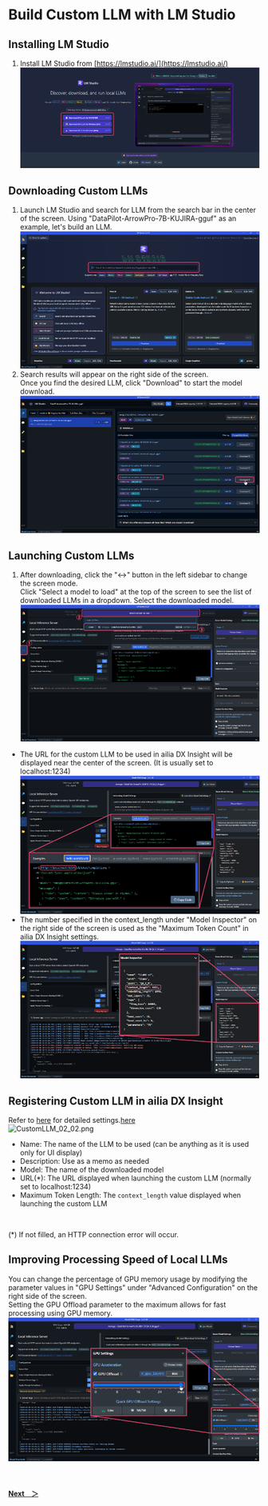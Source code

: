 # Build Custom LLM with LM Studio
## Installing LM Studio
1. Install LM Studio from [https://lmstudio.ai/](https://lmstudio.ai/)<br>
![CustomLLM_03](img/CustomLLM_03.png)<br>

## Downloading Custom LLMs
1. Launch LM Studio and search for LLM from the search bar in the center of the screen.
Using "DataPilot-ArrowPro-7B-KUJIRA-gguf" as an example, let's build an LLM.<br>
![CustomLLM_04](img/CustomLLM_04.png)<br>
1. Search results will appear on the right side of the screen.<br>
Once you find the desired LLM, click "Download" to start the model download.<br>
![CustomLLM_05](img/CustomLLM_05.png)<br>

## Launching Custom LLMs
1. After downloading, click the "↔" button in the left sidebar to change the screen mode.<br>
Click "Select a model to load" at the top of the screen to see the list of downloaded LLMs in a dropdown. Select the downloaded model.<br>
![CustomLLM_06](img/CustomLLM_06.png)<br>
  * The URL for the custom LLM to be used in ailia DX Insight will be displayed near the center of the screen. (It is usually set to localhost:1234)<br>
![CustomLLM_07](img/CustomLLM_07.png)<br>
  * The number specified in the context_length under "Model Inspector" on the right side of the screen is used as the "Maximum Token Count" in ailia DX Insight settings.<br>
![CustomLLM_08](img/CustomLLM_08.png)<br>

## Registering Custom LLM in ailia DX Insight
Refer to [here](CustomLLM.md) for detailed settings.[here](CustomLLM.md)<br>
![CustomLLM_02_02.png](/img/CustomLLM_02_02.png)<br>

* Name: The name of the LLM to be used (can be anything as it is used only for UI display)
* Description: Use as a memo as needed
* Model: The name of the downloaded model
* URL(*): The URL displayed when launching the custom LLM (normally set to localhost:1234)
* Maximum Token Length: The `context_length` value displayed when launching the custom LLM
<br>

(*) If not filled, an HTTP connection error will occur.<br>

## Improving Processing Speed of Local LLMs
You can change the percentage of GPU memory usage by modifying the parameter values in "GPU Settings" under "Advanced Configuration" on the right side of the screen.<br>
Setting the GPU Offload parameter to the maximum allows for fast processing using GPU memory.<br>
![CustomLLM_09](img/CustomLLM_09.png)<br>



<br>

#### [Next&emsp;＞](CustomLLM_Ollama.md)